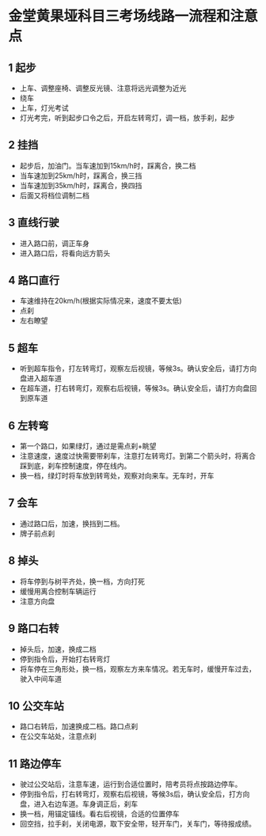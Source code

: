# 金堂黄果垭科目三考场线路一流程和注意点
## 1 起步
- 上车、调整座椅、调整反光镜、注意将远光调整为近光
- 绕车
- 上车，灯光考试
- 灯光考完，听到起步口令之后，开启左转弯灯，调一档，放手刹，起步
## 2  挂挡
- 起步后，加油门。当车速加到15km/h时，踩离合，换二档
- 当车速加到25km/h时，踩离合，换三挡
- 当车速加到35km/h时，踩离合，换四挡
- 后面又将档位调制二档
## 3 直线行驶
- 进入路口前，调正车身
- 进入路口后，将看向远方箭头
## 4 路口直行
- 车速维持在20km/h(根据实际情况来，速度不要太低)
- 点刹
- 左右瞭望
## 5 超车
- 听到超车指令，打左转弯灯，观察左后视镜，等候3s。确认安全后，请打方向盘进入超车道
- 在超车道，打右转弯灯，观察右后视镜，等候3s。确认安全后，请打方向盘回到原车道
## 6 左转弯
- 第一个路口，如果绿灯，通过是需点刹+眺望
- 注意速度，速度过快需要带刹车，注意打左转弯灯。到第二个箭头时，将离合踩到底，刹车控制速度，停在线内。
- 换一档，绿灯时将车放到转弯处，观察对向来车。无车时，开车
## 7 会车
- 通过路口后，加速，换挡到二档。
- 牌子前点刹
## 8 掉头
- 将车停到与树平齐处，换一档，方向打死
- 缓慢用离合控制车辆运行
- 注意方向盘
## 9 路口右转
- 掉头后，加速，换成二档
- 停到指令后，开始打右转弯灯
- 将车停在三角形处，换一档，观察左方来车情况。若无车时，缓慢开车过去，驶入中间车道
## 10 公交车站
- 路口右转后，加速换成二档。路口点刹
- 在公交车站处，注意点刹
## 11 路边停车
- 驶过公交站后，注意车速，运行到合适位置时，陪考员将点按路边停车。
- 停到指令后，打右转弯灯，观察右后视镜，等候3s后，确认安全后，打方向盘，进入右边车道。车身调正后，刹车
- 换一档，用锚定锚线。看右后视镜，合适的位置停车
- 回空挡，拉手刹，关闭电源，取下安全带，轻开车门，关车门，等待报成绩。
